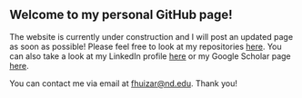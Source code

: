 ## Welcome to my personal GitHub page!
The website is currently under construction and I will post an updated page as soon as possible! Please feel free to look at my repositories [here](https://github.com/fjhuizar). You can also take a look at my LinkedIn profile [here](https://www.linkedin.com/in/francisco-huizar-82bb1a127/) or my Google Scholar page [here](https://scholar.google.com/citations?user=dVfZI1cAAAAJ&hl=en&oi=ao). 

You can contact me via email at fhuizar@nd.edu. Thank you! 
